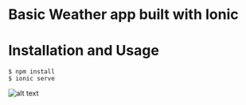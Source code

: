 # Basic Weather app built with Ionic

# Installation and Usage

```
$ npm install
$ ionic serve
```

![alt text](https://i.imgur.com/K4vtBbnm.png "Weather app")
